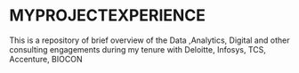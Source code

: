 # MYPROJECTEXPERIENCE
This is a repository of brief overview of the Data ,Analytics, Digital and other consulting engagements during my tenure with Deloitte, Infosys, TCS, Accenture, BIOCON 
